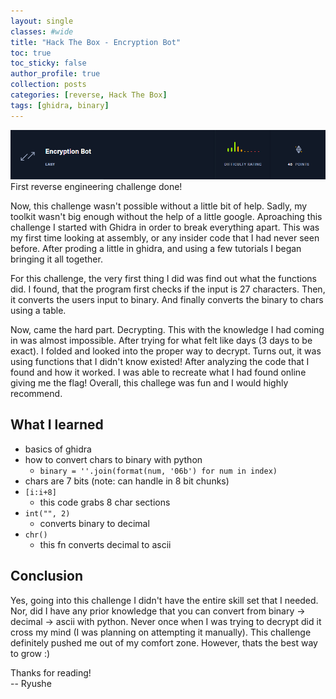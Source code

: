 ```yaml
---
layout: single
classes: #wide
title: "Hack The Box - Encryption Bot"
toc: true
toc_sticky: false
author_profile: true
collection: posts
categories: [reverse, Hack The Box]
tags: [ghidra, binary]
---
```

![title](/assets/images/encbot/title.png)
First reverse engineering challenge done!  


Now, this challenge wasn't possible without a little bit of help. Sadly, my
toolkit wasn't big enough without the help of a little google. Aproaching this
challenge I started with Ghidra in order to break everything apart. This was my
first time looking at assembly, or any insider code that I had never seen
before. After proding a little in ghidra, and using a few tutorials I began
bringing it all together. 


For this challenge, the very first thing I did was find out what the functions
did. I found, that the program first checks if the input is 27 characters. Then,
it converts the users input to binary. And finally converts the binary to chars
using a table.   

Now, came the hard part. Decrypting. This with the knowledge I had coming in was almost impossible. After trying for what felt like days (3 days to be exact). I folded and looked into the proper way to decrypt. Turns out, it was using functions that I didn't know existed! After analyzing the code that I found and how it worked. I was able to recreate what I had found online giving me the flag! Overall, this challege was fun and I would highly recommend.



## What I learned
* basics of ghidra
* how to convert chars to binary with python
    - `binary = ''.join(format(num, '06b') for num in index)`
* chars are 7 bits (note: can handle in 8 bit chunks)
* `[i:i+8]`
    - this code grabs 8 char sections
* `int("", 2)` 
    - converts binary to decimal 
* `chr()`
    - this fn converts decimal to ascii

## Conclusion
Yes, going into this challenge I didn't have the entire skill set that I needed. Nor, did I have any prior knowledge that you can convert from binary -> decimal -> ascii with python. Never once when I was trying to decrypt did it cross my mind (I was planning on attempting it manually). This challenge definitely pushed me out of my comfort zone. However, thats the best way to grow :)


Thanks for reading!  
-- Ryushe

